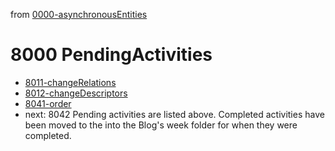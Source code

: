 from [0000-asynchronousEntities](../0000-asynchronousEntities.md)
# 8000 PendingActivities
- [8011-changeRelations](8011-changeRelations.md)
- [8012-changeDescriptors](8012-changeDescriptors.md)
- [8041-order](8041-order.md)
- next: 8042
Pending activities are listed above. Completed activities have been moved to the into the Blog's week folder for when they were completed.